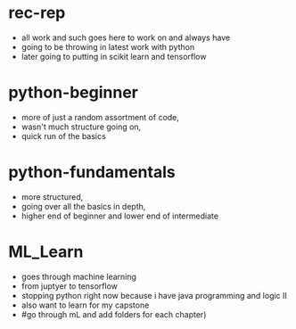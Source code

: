 # rec-rep
- all work and such goes here to work on and always have
- going to be throwing in latest work with python
- later going to putting in scikit learn and tensorflow
# python-beginner
- more of just a random assortment of code, 
- wasn't much structure going on, 
- quick run of the basics
# python-fundamentals
- more structured, 
- going over all the basics in depth, 
- higher end of beginner and lower end of intermediate
# ML_Learn
- goes through machine learning
- from juptyer to tensorflow
- stopping python right now because i have java programming and logic II
- also want to learn for my capstone
- #go through mL and add folders for each chapter)
